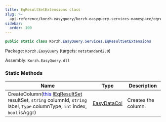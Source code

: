 ```yaml
---
title: EqResultSetExtensions class
slug: >-
  api-reference/korzh-easyquery/korzh-easyquery-services-namespace/eqresultsetextensions-class
sidebar:
  order: 100
---
```


```csharp
public static class Korzh.EasyQuery.Services.EqResultSetExtensions

```
Package: `Korzh.EasyQuery` (targets: `netstandard2.0`)

Assembly: `Korzh.EasyQuery.dll`

### Static Methods

| Name | Type | Description | 
| --- | --- | --- | 
| CreateColumn(<span style='color: blue'>this</span> [IEqResultSet](///easyquery/docs/api-reference/korzh-easyquery/korzh-easyquery-services-namespace/ieqresultset-interface) resultSet, `string` columnId, `string` label, `Type` columnType, `int` index, `bool` isAggr) | [EasyDataCol](///easyquery/docs/api-reference/easydata-core/easydata-namespace/easydatacol-class) | Creates the column. |
